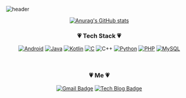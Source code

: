

<!--
**Lee-YuGyeong/Lee-YuGyeong** is a ✨ _special_ ✨ repository because its `README.md` (this file) appears on your GitHub profile.

Here are some ideas to get you started:

- 🔭 I’m currently working on ...
- 🌱 I’m currently learning ...
- 👯 I’m looking to collaborate on ...
- 🤔 I’m looking for help with ...
- 💬 Ask me about ...
- 📫 How to reach me: ...
- 😄 Pronouns: ...
- ⚡ Fun fact: ...
-->

![header](https://capsule-render.vercel.app/api?type=Slice&color=gradient&height=300&section=header&text=Hi,%20l'm%20YuGyeong!%20&fontColor=000000&rotate=0)

<div align="center">
<p align="center">
 
[![Anurag's GitHub stats](https://github-readme-stats.vercel.app/api?username=Lee-YuGyeong&show_icons=true&include_all_commits=true)](https://github.com/anuraghazra/github-readme-stats)

 
### :heartpulse: Tech Stack :heartpulse:
[![Android](https://img.shields.io/badge/Android-3DDC84?style=flat-square&logo=Android&logoColor=FFFFFF)]()
[![Java](https://img.shields.io/badge/Java-007396?style=flat-square&logo=Java&logoColor=FFFFFF)]()
[![Kotlin](https://img.shields.io/badge/Kotlin-0095D5?style=flat-square&logo=Kotlin&logoColor=FFFFFF)]()
[![C](https://img.shields.io/badge/C-00599C?style=flat-square&logo=C&logoColor=FFFFFF)]()
![C++](https://img.shields.io/badge/C++-00599C?style=flat-square&logo=C%2b%2b&logoColor=ffffff)
[![Python](https://img.shields.io/badge/Python-3776AB?style=flat-square&logo=Python&logoColor=FFFFFF)]()
[![PHP](https://img.shields.io/badge/PHP-777BB4?style=flat-square&logo=PHP&logoColor=FFFFFF)]()
[![MySQL](https://img.shields.io/badge/MySQL-4479A1?style=flat-square&logo=MySQL&logoColor=FFFFFF)]()

<br />
 
### :heartpulse: Me :heartpulse:
[![Gmail Badge](https://img.shields.io/badge/Gmail-d14836?style=flat-square&logo=Gmail&logoColor=white&link=mailto:lyg6452620@gmail.com)](mailto:lyg6452620@gmail.com)
[![Tech Blog Badge](http://img.shields.io/badge/-Tech%20blog-black?style=flat-square&logo=TV%20Time&logoColor=FFFFFF&link=https://e-you.tistory.com/)](https://e-you.tistory.com/)
 
<br />
 
</div>

